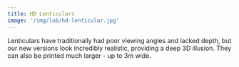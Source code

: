 ```yaml
---
title: HD Lenticulars
image: '/img/lab/hd-lenticular.jpg'
---
```


Lenticulars have traditionally had poor viewing angles and lacked depth, but our new versions look incredibly realistic, providing a deep 3D illusion. They can also be printed much larger ­­- up to 3m wide.
